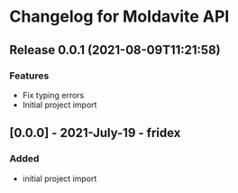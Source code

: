 # Changelog for Moldavite API

## Release 0.0.1 (2021-08-09T11:21:58)
### Features
* Fix typing errors
* Initial project import

## [0.0.0] - 2021-July-19 - fridex

### Added

* initial project import
